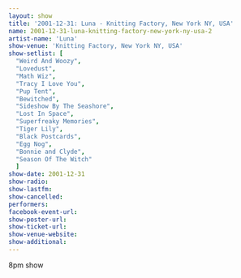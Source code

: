 ```yaml
---
layout: show
title: '2001-12-31: Luna - Knitting Factory, New York NY, USA'
name: 2001-12-31-luna-knitting-factory-new-york-ny-usa-2
artist-name: 'Luna'
show-venue: 'Knitting Factory, New York NY, USA'
show-setlist: [
  "Weird And Woozy",
  "Lovedust",
  "Math Wiz",
  "Tracy I Love You",
  "Pup Tent",
  "Bewitched",
  "Sideshow By The Seashore",
  "Lost In Space",
  "Superfreaky Memories",
  "Tiger Lily",
  "Black Postcards",
  "Egg Nog",
  "Bonnie and Clyde",
  "Season Of The Witch"
  ]
show-date: 2001-12-31
show-radio: 
show-lastfm: 
show-cancelled: 
performers: 
facebook-event-url: 
show-poster-url: 
show-ticket-url: 
show-venue-website: 
show-additional: 
---
```


8pm show